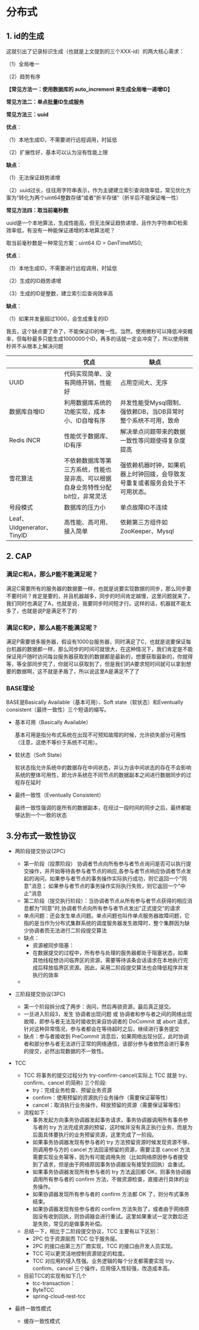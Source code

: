 # 分布式

## 1. id的生成

这就引出了记录标识生成（也就是上文提到的三个XXX-id）的两大核心需求：

（1）全局唯一

（2）趋势有序

**【常见方法一：使用数据库的 auto_increment 来生成全局唯一递增ID】**



**常见方法二：单点批量ID生成服务**



**常见方法三：uuid**

**优点**：

（1）本地生成ID，不需要进行远程调用，时延低

（2）扩展性好，基本可以认为没有性能上限

**缺点**：

（1）无法保证趋势递增

（2）uuid过长，往往用字符串表示，作为主键建立索引查询效率低，常见优化方案为“转化为两个uint64整数存储”或者“折半存储”（折半后不能保证唯一性）

**常见方法四：取当前毫秒数**

uuid是一个本地算法，生成性能高，但无法保证趋势递增，且作为字符串ID检索效率低，有没有一种能保证递增的本地算法呢？

取当前毫秒数是一种常见方案：uint64 ID = GenTimeMS();

**优点**：

（1）本地生成ID，不需要进行远程调用，时延低

（2）生成的ID趋势递增

（3）生成的ID是整数，建立索引后查询效率高

**缺点**：

（1）如果并发量超过1000，会生成重复的ID

我去，这个缺点要了命了，不能保证ID的唯一性。当然，使用微秒可以降低冲突概率，但每秒最多只能生成1000000个ID，再多的话就一定会冲突了，所以使用微秒并不从根本上解决问题

|                            | **优点**                                                     | **缺点**                                                     |
| -------------------------- | ------------------------------------------------------------ | ------------------------------------------------------------ |
| UUID                       | 代码实现简单、没有网络开销，性能好                           | 占用空间大、无序                                             |
| 数据库自增ID               | 利用数据库系统的功能实现，成本小、ID自增有序                 | 并发性能受Mysql限制、强依赖DB，当DB异常时整个系统不可用，致命 |
| Redis INCR                 | 性能优于数据库、ID有序                                       | 解决单点问题带来的数据一致性等问题使得复杂度提高             |
| 雪花算法                   | 不依赖数据库等第三方系统，性能也是非高、可以根据自身业务特性分配bit位，非常灵活 | 强依赖机器时钟，如果机器上时钟回拨，会导致发号重复或者服务会处于不可用状态。 |
| 号段模式                   | 数据库的压力小                                               | 单点故障ID不连续                                             |
| Leaf、Uidgenerator、TinyID | 高性能、高可用、接入简单                                     | 依赖第三方组件如ZooKeeper、Mysql                             |





## 2. CAP

### 满足C和A，那么P能不能满足呢？

满足C需要所有的服务器的数据要一样，也就是说要实现数据的同步，那么同步要不要时间？肯定是要的，并且机器越多，同步的时间肯定越慢，这里问题就来了，我们同时也满足了A，也就是说，我要同步时间短才行。这样的话，机器就不能太多了，也就是说P是满足不了的

### 满足C和P，那么A能不能满足呢？

满足P需要很多服务器，假设有1000台服务器，同时满足了C，也就是说要保证每台机器的数据都一样，那么同步的时间可就很大，在这种情况下，我们肯定是不能保证用户随时访问每台服务器获取到的数据都是最新的，想要获取最新的，你就得等，等全部同步完了，你就可以获取到了，但是我们的A要求短时间就可以拿到想要的数据啊，这不就是矛盾了，所以说这里A是满足不了了

### BASE理论

BASE是Basically Available（基本可用）、Soft state（软状态）和Eventually consistent（最终一致性）三个短语的缩写。

- 基本可用（Basically Available）

  基本可用是指分布式系统在出现不可预知故障的时候，允许损失部分可用性（注意，这绝不等价于系统不可用）。

- 软状态（Soft State）

  软状态指允许系统中的数据存在中间状态，并认为该中间状态的存在不会影响系统的整体可用性，即允许系统在不同节点的数据副本之间进行数据同步的过程存在延时

- 最终一致性（Eventually Consistent）

  最终一致性强调的是所有的数据副本，在经过一段时间的同步之后，最终都能够达到一个一致的状态

## 3.分布式一致性协议

- 两阶段提交协议(2PC)

  - 第一阶段（投票阶段） 协调者节点向所有参与者节点询问是否可以执行提交操作，并开始等待各参与者节点的响应,各参与者节点响应协调者节点发起的询问，如果参与者节点的事务操作实际执行成功，则它返回一个"同意"消息；
    如果参与者节点的事务操作实际执行失败，则它返回一个"中止"消息
  - 第二阶段（提交执行阶段）：当协调者节点从所有参与者节点获得的相应消息都为"同意"时,协调者节点向所有参与者节点发出"正式提交"的请求
  - 单点问题：还会发生单点问题。单点问题也叫作单点服务器故障问题，它指的是当作为分布式集群系统的调度服务器发生故障时，整个集群因为缺少协调者而无法进行二阶段提交算法
  - 缺点：
    - 资源被同步阻塞：
    - 在数据提交的过程中，所有参与处理的服务器都处于阻塞状态，如果其他线程想访问临界区的资源，需要等待该条会话请求在本地执行完成后释放临界区资源。因此，采用二阶段提交算法也会降低程序并发执行的效率
  - 

- 三阶段提交协议(3PC)

  - 第一个阶段拆分成了两步：询问，然后再锁资源，最后真正提交。
  - 一旦进入阶段3，发生 协调者出现问题 或 协调者和参与者之间的网络出现故障，即参与者无法及时接收到来自协调者的 DoCommit 或 abort 请求，针对这种异常情况，参与者都会在等待超时之后，继续进行事务提交
  - 缺点：参与者接收到 PreCommit 消息后，如果网络出现分区，此时协调者和部分参与者无法进行正常的网络通信，该部分参与者依然会进行事务的提交，必然出现数据的不一致性。

- TCC

  - TCC 将事务的提交过程分为 try-confirm-cancel(实际上 TCC 就是 try、confirm、cancel 的简称) 三个阶段:
    - try：完成业务检查、预留业务资源
    - confirm：使用预留的资源执行业务操作（需要保证幂等性）
    - cancel：取消执行业务操作，释放预留的资源（需要保证幂等性）
  - 流程如下：
    - 事务发起方向事务协调器发起事务请求，事务协调器调用所有事务参与者的 try 方法完成资源的预留，这时候并没有真正执行业务，而是为后面具体要执行的业务预留资源，这里完成了一阶段。
    - 如果事务协调器发现有参与者的 try 方法预留资源时候发现资源不够，则调用参与方的 cancel 方法回滚预留的资源，需要注意 cancel 方法需要实现业务幂等，因为有可能调用失败（比如网络原因参与者接受到了请求，但是由于网络原因事务协调器没有接受到回执）会重试。
    - 如果事务协调器发现所有参与者的 try 方法返回都 OK，则事务协调器调用所有参与者的 confirm 方法，不做资源检查，直接进行具体的业务操作。
    - 如果协调器发现所有参与者的 confirm 方法都 OK 了，则分布式事务结束。
    - 如果协调器发现有些参与者的 confirm 方法失败了，或者由于网络原因没有收到回执，则协调器会进行重试。这里如果重试一定次数后还是失败，常见的是做事务补偿。
  - 总结一下，相比于二阶段提交协议，TCC 主要有以下区别：
    - 2PC 位于资源层而 TCC 位于服务层。
    - 2PC 的接口由第三方厂商实现，TCC 的接口由开发人员实现。
    - TCC 可以更灵活地控制资源锁定的粒度。
    - TCC 对应用的侵入性强。业务逻辑的每个分支都需要实现 try、confirm、cancel 三个操作，应用侵入性较强，改造成本高。
  - 目前TCC的实现有如下几个
    - tcc-transaction：
    - ByteTCC
    - spring-cloud-rest-tcc

- 最终一致性模式

  - 缓存一致性模式

  
